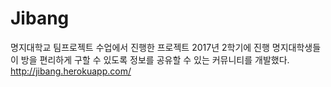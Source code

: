 # Jibang
명지대학교 팀프로젝트 수업에서 진행한 프로젝트
2017년 2학기에 진행
명지대학생들이 방을 편리하게 구할 수 있도록 정보를 공유할 수 있는 커뮤니티를 개발했다.
 http://jibang.herokuapp.com/
